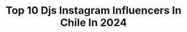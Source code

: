 ---
title: Top 10 Djs Instagram Influencers In Chile In 2024
description: >-
  Find top djs Instagram influencers in Chile in 2024. Most popular hashtags: #music #chile #djs.
platform: Instagram
hits: 17
text_top: Analyze the best Instagram profiles on inBeat.
text_bottom: Our database has 17 Instagram influencers like this in Chile for you to collaborate.
profiles:
  - username: "titahuman"
    fullname: >-
      Natalia M. Frezzani
    bio: >-
      Hablo de sneakers, carteras, outfits y + 💫 @frezzzzzzani 💿 @tm.djs ⠀⠀⠀⠀⠀⠀
    location: "Chile"
    followers: 73986
    engagement: 237
    commentsToLikes: 0.017750
    id: ck5qbggpili0p0i11z5mikzv8
    verified: false
    hashtags: "#sneakercorner, #hmxme, #adidasforum, #creadoconadidas"
  - username: "phantooom_"
    fullname: >-
      Gabriel Fuentes U.
    bio: >-
      Egresado @djschoolchile Techno y Tech-House 🖤🤍 Kinesiologia Uandes 📚🤘🏻🧡
    location: "Chile"
    followers: 5176
    engagement: 1076
    commentsToLikes: 0.138872
    id: ck6ti72jp05tk0j71b1ld11sl
    verified: false
    hashtags: "#conectemoslauandes"
  - username: "selecta.dj"
    fullname: >-
      Macarena🌻🎧
    bio: >-
      DJ♥️ Resident: @clubambar Djane🇨🇱 Top 100 🌎 2019 y 2020 @djanemag @djanemag.latam Music & Groove New podcast! Escúchalo🔊 Listen to me ↙️🐆
    location: "Chile"
    followers: 19818
    engagement: 457
    commentsToLikes: 0.023377
    id: ck5ztvqfy17ft0i14sfdl8xxy
    verified: false
    hashtags: "#girl, #playa, #pickoftheday, #love"
  - username: "ploxmusic"
    fullname: >-
      DJ PLOX LA BESTIA 🤠
    bio: >-
      Dj/Productor Mastering y Beats: @plox.beats
    location: "Chile"
    followers: 15669
    engagement: 772
    commentsToLikes: 0.045069
    id: ck6tibgax0eg60j7167uztbo2
    verified: false
    hashtags: "#chile, #chilegram, #champion, #dance"
  - username: "foreromusic"
    fullname: >-
      Forero 💀
    bio: >-
      • I make music & play games 👾 • fckgenres 🧔🏻‍♂️/💀 • Monsterbeats x Twitch/ Miercoles 21:00 ❇️ • The One Piece is real 🏴‍☠️ ——————————————
    location: "Chile"
    followers: 14185
    engagement: 417
    commentsToLikes: 0.059103
    id: ck5zjfozehi7d0i14ippd1duv
    verified: false
    hashtags: "#planthouse, #breakbeat, #nomedejaetiquetararakun, #nsync"
  - username: "javicolina"
    fullname: >-
      Javi Colina
    bio: >-
      * Owner by @f.ckingsoundinside ⬅️ Send your demos * Stereo | Nervous | ToolRoom | Material | HappyTechno 📥PROMOS; promos@javicolina.com
    location: "Chile"
    followers: 37561
    engagement: 457
    commentsToLikes: 0.125848
    id: ck5bz26peqav50i11y88e54m2
    verified: false
    hashtags: "#madrid, #playthemusic, #ugaondo, #javicolina"
  - username: "nicocastrog"
    fullname: >-
      Nico Castro
    bio: >-
      Periodista/DJ/Productor 🎧 1/2 @aerobicamusic 🏠 @paraiso.stgo 📻 @horizonte.cl / @play_fm 💻 @nnmpuntocl 🎵 👇
    location: "Chile"
    followers: 16286
    engagement: 486
    commentsToLikes: 0.037249
    id: ck0vyw6cz62y10i19jje02mxi
    verified: false
    hashtags: "#sevienencositas"
  - username: "bayronfire"
    fullname: >-
      🔥Bayron Fire Oficial🔥
    bio: >-
      En Busca De Una Bandida 👇
    location: "Chile"
    followers: 1058091
    engagement: 221
    commentsToLikes: 0.058476
    id: ck0w2czgynqiq0i19j8uubtis
    verified: false
    hashtags: ""
  - username: "theklanchile"
    fullname: >-
      TheKlan | Events & Music
    bio: >-
      🔥Events 🎧Music 💡TikTok @theklanchile ⚡VIP MESA > assistant@theklan.cl Todos nuestros eventos aquí 👇🏻
    location: "Chile"
    followers: 85218
    engagement: 276
    commentsToLikes: 0.133852
    id: ck14gu9f2724y0i19qnoaxiom
    verified: false
    hashtags: "#comenta, #etiqueta, #comparte"
  - username: "djcrisocana"
    fullname: >-
      Cristopher Ocana Pedraza
    bio: >-
      📍🇨🇱💯𝔼𝕟 𝔹ℂℕ🇪🇸 𝕆𝕣𝕚𝕘𝕚𝕟𝕤/𝔼𝕝𝕣𝕠𝕨/𝕊𝕥𝕖𝕣𝕖𝕠/𝕎𝕙𝕠𝕪𝕠𝕤𝕥𝕣𝕠/ ℝ𝕒𝕨𝕤𝕠𝕞𝕖/ℕ𝕖𝕣𝕧𝕠𝕦𝕤 ℝ𝕖𝕤𝕚𝕕𝕖𝕟𝕥:ℂ𝕝𝕦𝕓ℝ𝕠𝕠𝕞 ℂ𝔼𝕆:@coxmusicgroup 𝔽𝕠𝕦𝕟𝕕𝕖𝕣 @twoandthreerecords @losbvstar2 𝓝𝓮𝔀 𝓜𝓾𝓼𝓲𝓬👇
    location: "Chile"
    followers: 67772
    engagement: 131
    commentsToLikes: 0.052194
    id: ck0vy8la92r4j0i195as4quh1
    verified: false
    hashtags: "#music, #electronicmusic, #lagunamusiclabel, #epicentrorecords"
---